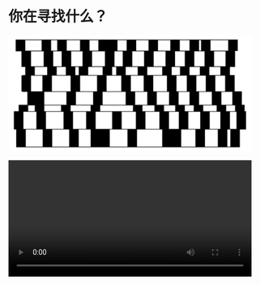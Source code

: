 # 你在寻找什么？

<img src="image/XYZSUN.webp" width="480rem" height="230rem">

<video src="webm/XYZSUN.webm" autoplay width="480rem" height="230rem"></video>
